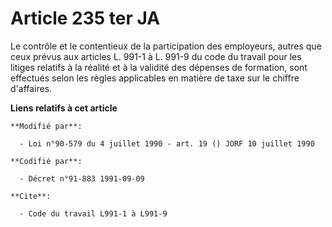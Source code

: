 # Article 235 ter JA

Le contrôle et le contentieux de la participation des employeurs, autres que ceux prévus aux articles L. 991-1 à L. 991-9 du
code du travail pour les litiges relatifs à la réalité et à la validité des dépenses de formation, sont effectués selon les
règles applicables en matière de taxe sur le chiffre d'affaires.

**Liens relatifs à cet article**

	**Modifié par**:

	  - Loi n°90-579 du 4 juillet 1990 - art. 19 () JORF 10 juillet 1990

	**Codifié par**:

	  - Décret n°91-883 1991-09-09

	**Cite**:

	  - Code du travail L991-1 à L991-9
